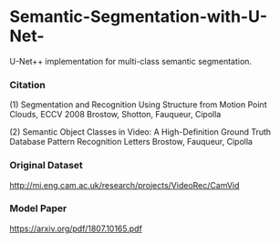 # Semantic-Segmentation-with-U-Net-
U-Net++ implementation for multi-class semantic segmentation.

### Citation
(1)
Segmentation and Recognition Using Structure from Motion Point Clouds, ECCV 2008 
Brostow, Shotton, Fauqueur, Cipolla 


(2)
Semantic Object Classes in Video: A High-Definition Ground Truth Database 
Pattern Recognition Letters 
Brostow, Fauqueur, Cipolla 

### Original Dataset
http://mi.eng.cam.ac.uk/research/projects/VideoRec/CamVid

### Model Paper
https://arxiv.org/pdf/1807.10165.pdf
